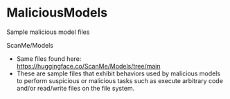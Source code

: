 # MaliciousModels
Sample malicious model files

ScanMe/Models 
 - Same files found here: https://huggingface.co/ScanMe/Models/tree/main
 - These are sample files that exhibit behaviors used by malicious models to perform suspicious or malicious tasks such as execute arbitrary code and/or read/write files on the file system. 
